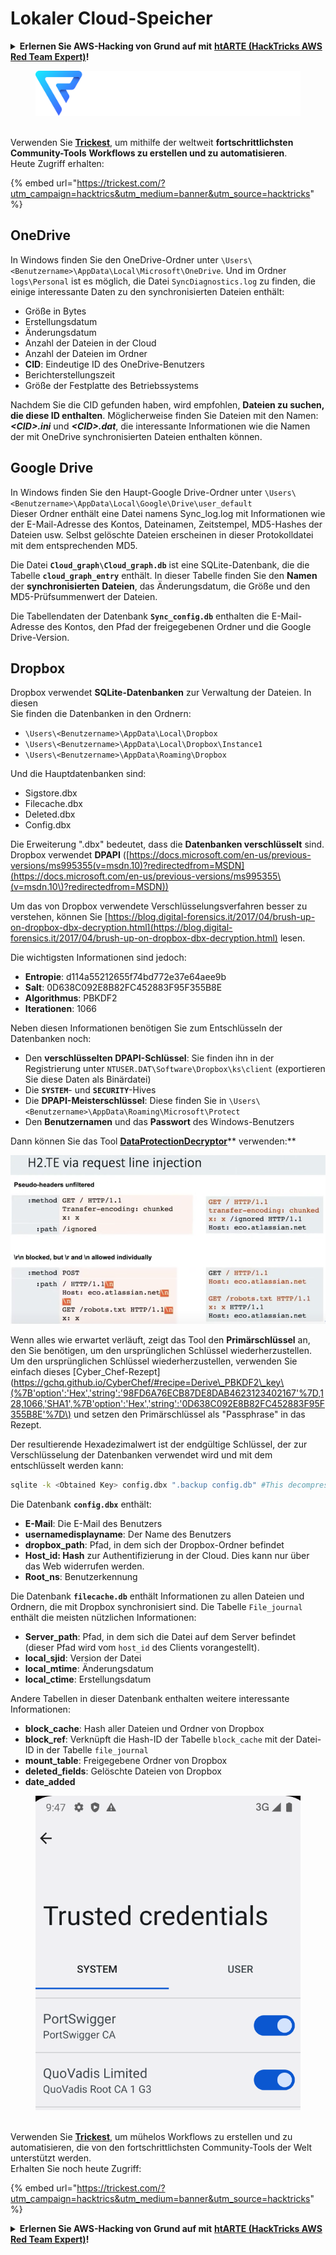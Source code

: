 # Lokaler Cloud-Speicher

<details>

<summary><strong>Erlernen Sie AWS-Hacking von Grund auf mit</strong> <a href="https://training.hacktricks.xyz/courses/arte"><strong>htARTE (HackTricks AWS Red Team Expert)</strong></a><strong>!</strong></summary>

Andere Möglichkeiten, HackTricks zu unterstützen:

* Wenn Sie Ihr **Unternehmen in HackTricks beworben sehen möchten** oder **HackTricks im PDF-Format herunterladen möchten**, überprüfen Sie die [**ABONNEMENTPLÄNE**](https://github.com/sponsors/carlospolop)!
* Holen Sie sich das [**offizielle PEASS & HackTricks-Merchandise**](https://peass.creator-spring.com)
* Entdecken Sie [**The PEASS Family**](https://opensea.io/collection/the-peass-family), unsere Sammlung exklusiver [**NFTs**](https://opensea.io/collection/the-peass-family)
* **Treten Sie der** 💬 [**Discord-Gruppe**](https://discord.gg/hRep4RUj7f) oder der [**Telegramm-Gruppe**](https://t.me/peass) bei oder **folgen** Sie uns auf **Twitter** 🐦 [**@hacktricks\_live**](https://twitter.com/hacktricks\_live)**.**
* **Teilen Sie Ihre Hacking-Tricks, indem Sie PRs an die** [**HackTricks**](https://github.com/carlospolop/hacktricks) und [**HackTricks Cloud**](https://github.com/carlospolop/hacktricks-cloud) GitHub-Repositorys senden.

</details>

<figure><img src="../../../.gitbook/assets/image (3) (1) (1) (1) (1) (1) (1).png" alt=""><figcaption></figcaption></figure>

\
Verwenden Sie [**Trickest**](https://trickest.com/?utm\_campaign=hacktrics\&utm\_medium=banner\&utm\_source=hacktricks), um mithilfe der weltweit **fortschrittlichsten Community-Tools** **Workflows zu erstellen und zu automatisieren**.\
Heute Zugriff erhalten:

{% embed url="https://trickest.com/?utm_campaign=hacktrics&utm_medium=banner&utm_source=hacktricks" %}

## OneDrive

In Windows finden Sie den OneDrive-Ordner unter `\Users\<Benutzername>\AppData\Local\Microsoft\OneDrive`. Und im Ordner `logs\Personal` ist es möglich, die Datei `SyncDiagnostics.log` zu finden, die einige interessante Daten zu den synchronisierten Dateien enthält:

* Größe in Bytes
* Erstellungsdatum
* Änderungsdatum
* Anzahl der Dateien in der Cloud
* Anzahl der Dateien im Ordner
* **CID**: Eindeutige ID des OneDrive-Benutzers
* Berichterstellungszeit
* Größe der Festplatte des Betriebssystems

Nachdem Sie die CID gefunden haben, wird empfohlen, **Dateien zu suchen, die diese ID enthalten**. Möglicherweise finden Sie Dateien mit den Namen: _**\<CID>.ini**_ und _**\<CID>.dat**_, die interessante Informationen wie die Namen der mit OneDrive synchronisierten Dateien enthalten können.

## Google Drive

In Windows finden Sie den Haupt-Google Drive-Ordner unter `\Users\<Benutzername>\AppData\Local\Google\Drive\user_default`\
Dieser Ordner enthält eine Datei namens Sync\_log.log mit Informationen wie der E-Mail-Adresse des Kontos, Dateinamen, Zeitstempel, MD5-Hashes der Dateien usw. Selbst gelöschte Dateien erscheinen in dieser Protokolldatei mit dem entsprechenden MD5.

Die Datei **`Cloud_graph\Cloud_graph.db`** ist eine SQLite-Datenbank, die die Tabelle **`cloud_graph_entry`** enthält. In dieser Tabelle finden Sie den **Namen** der **synchronisierten** **Dateien**, das Änderungsdatum, die Größe und den MD5-Prüfsummenwert der Dateien.

Die Tabellendaten der Datenbank **`Sync_config.db`** enthalten die E-Mail-Adresse des Kontos, den Pfad der freigegebenen Ordner und die Google Drive-Version.

## Dropbox

Dropbox verwendet **SQLite-Datenbanken** zur Verwaltung der Dateien. In diesen\
Sie finden die Datenbanken in den Ordnern:

* `\Users\<Benutzername>\AppData\Local\Dropbox`
* `\Users\<Benutzername>\AppData\Local\Dropbox\Instance1`
* `\Users\<Benutzername>\AppData\Roaming\Dropbox`

Und die Hauptdatenbanken sind:

* Sigstore.dbx
* Filecache.dbx
* Deleted.dbx
* Config.dbx

Die Erweiterung ".dbx" bedeutet, dass die **Datenbanken verschlüsselt** sind. Dropbox verwendet **DPAPI** ([https://docs.microsoft.com/en-us/previous-versions/ms995355(v=msdn.10)?redirectedfrom=MSDN](https://docs.microsoft.com/en-us/previous-versions/ms995355\(v=msdn.10\)?redirectedfrom=MSDN))

Um das von Dropbox verwendete Verschlüsselungsverfahren besser zu verstehen, können Sie [https://blog.digital-forensics.it/2017/04/brush-up-on-dropbox-dbx-decryption.html](https://blog.digital-forensics.it/2017/04/brush-up-on-dropbox-dbx-decryption.html) lesen.

Die wichtigsten Informationen sind jedoch:

* **Entropie**: d114a55212655f74bd772e37e64aee9b
* **Salt**: 0D638C092E8B82FC452883F95F355B8E
* **Algorithmus**: PBKDF2
* **Iterationen**: 1066

Neben diesen Informationen benötigen Sie zum Entschlüsseln der Datenbanken noch:

* Den **verschlüsselten DPAPI-Schlüssel**: Sie finden ihn in der Registrierung unter `NTUSER.DAT\Software\Dropbox\ks\client` (exportieren Sie diese Daten als Binärdatei)
* Die **`SYSTEM`**- und **`SECURITY`**-Hives
* Die **DPAPI-Meisterschlüssel**: Diese finden Sie in `\Users\<Benutzername>\AppData\Roaming\Microsoft\Protect`
* Den **Benutzernamen** und das **Passwort** des Windows-Benutzers

Dann können Sie das Tool [**DataProtectionDecryptor**](https://nirsoft.net/utils/dpapi\_data\_decryptor.html)** verwenden:**

![](<../../../.gitbook/assets/image (448).png>)

Wenn alles wie erwartet verläuft, zeigt das Tool den **Primärschlüssel** an, den Sie benötigen, um den ursprünglichen Schlüssel wiederherzustellen. Um den ursprünglichen Schlüssel wiederherzustellen, verwenden Sie einfach dieses [Cyber\_Chef-Rezept](https://gchq.github.io/CyberChef/#recipe=Derive\_PBKDF2\_key\(%7B'option':'Hex','string':'98FD6A76ECB87DE8DAB4623123402167'%7D,128,1066,'SHA1',%7B'option':'Hex','string':'0D638C092E8B82FC452883F95F355B8E'%7D\) und setzen den Primärschlüssel als "Passphrase" in das Rezept.

Der resultierende Hexadezimalwert ist der endgültige Schlüssel, der zur Verschlüsselung der Datenbanken verwendet wird und mit dem entschlüsselt werden kann:
```bash
sqlite -k <Obtained Key> config.dbx ".backup config.db" #This decompress the config.dbx and creates a clear text backup in config.db
```
Die Datenbank **`config.dbx`** enthält:

- **E-Mail**: Die E-Mail des Benutzers
- **usernamedisplayname**: Der Name des Benutzers
- **dropbox\_path**: Pfad, in dem sich der Dropbox-Ordner befindet
- **Host\_id: Hash** zur Authentifizierung in der Cloud. Dies kann nur über das Web widerrufen werden.
- **Root\_ns**: Benutzerkennung

Die Datenbank **`filecache.db`** enthält Informationen zu allen Dateien und Ordnern, die mit Dropbox synchronisiert sind. Die Tabelle `File_journal` enthält die meisten nützlichen Informationen:

- **Server\_path**: Pfad, in dem sich die Datei auf dem Server befindet (dieser Pfad wird vom `host_id` des Clients vorangestellt).
- **local\_sjid**: Version der Datei
- **local\_mtime**: Änderungsdatum
- **local\_ctime**: Erstellungsdatum

Andere Tabellen in dieser Datenbank enthalten weitere interessante Informationen:

- **block\_cache**: Hash aller Dateien und Ordner von Dropbox
- **block\_ref**: Verknüpft die Hash-ID der Tabelle `block_cache` mit der Datei-ID in der Tabelle `file_journal`
- **mount\_table**: Freigegebene Ordner von Dropbox
- **deleted\_fields**: Gelöschte Dateien von Dropbox
- **date\_added**

<figure><img src="../../../.gitbook/assets/image (3) (1) (1) (1) (1) (1) (1) (1).png" alt=""><figcaption></figcaption></figure>

\
Verwenden Sie [**Trickest**](https://trickest.com/?utm\_campaign=hacktrics\&utm\_medium=banner\&utm\_source=hacktricks), um mühelos Workflows zu erstellen und zu automatisieren, die von den fortschrittlichsten Community-Tools der Welt unterstützt werden.\
Erhalten Sie noch heute Zugriff:

{% embed url="https://trickest.com/?utm_campaign=hacktrics&utm_medium=banner&utm_source=hacktricks" %}

<details>

<summary><strong>Erlernen Sie AWS-Hacking von Grund auf mit</strong> <a href="https://training.hacktricks.xyz/courses/arte"><strong>htARTE (HackTricks AWS Red Team Expert)</strong></a><strong>!</strong></summary>

Andere Möglichkeiten, HackTricks zu unterstützen:

- Wenn Sie Ihr **Unternehmen in HackTricks bewerben möchten** oder **HackTricks im PDF-Format herunterladen möchten**, überprüfen Sie die [**ABONNEMENTPLÄNE**](https://github.com/sponsors/carlospolop)!
- Holen Sie sich das [**offizielle PEASS & HackTricks-Merch**](https://peass.creator-spring.com)
- Entdecken Sie [**The PEASS Family**](https://opensea.io/collection/the-peass-family), unsere Sammlung exklusiver [**NFTs**](https://opensea.io/collection/the-peass-family)
- **Treten Sie der** 💬 [**Discord-Gruppe**](https://discord.gg/hRep4RUj7f) oder der [**Telegram-Gruppe**](https://t.me/peass) bei oder **folgen** Sie uns auf **Twitter** 🐦 [**@hacktricks\_live**](https://twitter.com/hacktricks\_live)**.**
- **Teilen Sie Ihre Hacking-Tricks, indem Sie PRs an die** [**HackTricks**](https://github.com/carlospolop/hacktricks) und [**HackTricks Cloud**](https://github.com/carlospolop/hacktricks-cloud) GitHub-Repositories einreichen.

</details>
